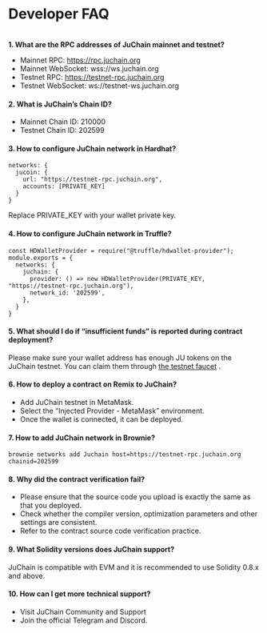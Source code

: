 # Developer FAQ

\
**1. What are the RPC addresses of JuChain mainnet and testnet?**

* Mainnet RPC: https://rpc.juchain.org
* Mainnet WebSocket: wss://ws.juchain.org
* Testnet RPC: https://testnet-rpc.juchain.org
* Testnet WebSocket: ws://testnet-ws.juchain.org

#### 2. What is JuChain’s Chain ID? <a href="#id-2.-juchain-de-chain-id-shi-duo-shao" id="id-2.-juchain-de-chain-id-shi-duo-shao"></a>

* Mainnet Chain ID: 210000
* Testnet Chain ID: 202599

#### 3. How to configure JuChain network in Hardhat? <a href="#id-3.-ru-he-zai-hardhat-zhong-pei-zhi-juchain-wang-luo" id="id-3.-ru-he-zai-hardhat-zhong-pei-zhi-juchain-wang-luo"></a>

```
networks: {
  jucoin: {
    url: "https://testnet-rpc.juchain.org",
    accounts: [PRIVATE_KEY]
  }
}
```

&#x20;Replace PRIVATE\_KEY with your wallet private key.

#### 4. How to configure JuChain network in Truffle? <a href="#id-4.-ru-he-zai-truffle-zhong-pei-zhi-juchain-wang-luo" id="id-4.-ru-he-zai-truffle-zhong-pei-zhi-juchain-wang-luo"></a>

```
const HDWalletProvider = require("@truffle/hdwallet-provider");
module.exports = {
  networks: {
    juchain: {
      provider: () => new HDWalletProvider(PRIVATE_KEY, "https://testnet-rpc.juchain.org"),
      network_id: '202599',
    },
  }
}
```

#### 5. What should I do if “insufficient funds” is reported during contract deployment? <a href="#id-5.-he-yue-bu-shu-shi-bao-insufficient-funds-zen-me-ban" id="id-5.-he-yue-bu-shu-shi-bao-insufficient-funds-zen-me-ban"></a>

Please make sure your wallet address has enough JU tokens on the JuChain testnet. You can claim them through [the testnet faucet](https://juchain.gitbook.io/juchain-docs/zh/ecosystem/ce-shi-wang-shui-long-tou) .

#### 6. How to deploy a contract on Remix to JuChain? <a href="#id-6.-ru-he-zai-remix-shang-bu-shu-he-yue-dao-juchain" id="id-6.-ru-he-zai-remix-shang-bu-shu-he-yue-dao-juchain"></a>

* Add JuChain testnet in MetaMask.
* Select the “Injected Provider - MetaMask” environment.
* Once the wallet is connected, it can be deployed.

#### 7. How to add JuChain network in Brownie? <a href="#id-7.-ru-he-zai-brownie-zhong-tian-jia-juchain-wang-luo" id="id-7.-ru-he-zai-brownie-zhong-tian-jia-juchain-wang-luo"></a>

`brownie networks add Juchain host=https://testnet-rpc.juchain.org chainid=202599`

#### 8. Why did the contract verification fail? <a href="#id-8.-wei-shen-me-he-yue-yan-zheng-shi-bai" id="id-8.-wei-shen-me-he-yue-yan-zheng-shi-bai"></a>

* Please ensure that the source code you upload is exactly the same as that you deployed.
* Check whether the compiler version, optimization parameters and other settings are consistent.
* &#x20;Refer to the contract source code verification practice.

#### 9. What Solidity versions does JuChain support? <a href="#id-9.-juchain-zhi-chi-na-xie-solidity-ban-ben" id="id-9.-juchain-zhi-chi-na-xie-solidity-ban-ben"></a>

JuChain is compatible with EVM and it is recommended to use Solidity 0.8.x and above.

#### &#x20;10. How can I get more technical support? <a href="#id-10.-ru-he-huo-qu-geng-duo-ji-shu-zhi-chi" id="id-10.-ru-he-huo-qu-geng-duo-ji-shu-zhi-chi"></a>

* Visit JuChain Community and Support
* Join the official Telegram and Discord.
